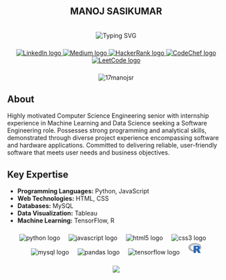<div align="center">
  <h2>MANOJ SASIKUMAR</h2>
  <br>
  <img src="https://readme-typing-svg.demolab.com?font=Fira+Code&pause=1000&random=false&width=435&lines=I+Am+a+Data+Analyst%7CAlso+a+Developer" alt="Typing SVG">
</div>

###

<div align="center">
  <a href="https://www.linkedin.com/in/manoj-sasikumar/">
    <img src="https://img.shields.io/static/v1?message=LinkedIn&logo=linkedin&label=&color=0077B5&logoColor=white&labelColor=&style=for-the-badge" height="25" alt="LinkedIn logo"  />
  </a>
  <a href="https://medium.com/@manojsasi2003">
    <img src="https://img.shields.io/static/v1?message=Medium&logo=medium&label=&color=black&logoColor=white&labelColor=&style=for-the-badge" height="25" alt="Medium logo"  />
  </a>
  <a href="https://www.hackerrank.com/profile/manojsasi2003">
    <img src="https://img.shields.io/static/v1?message=HackerRank&logo=hackerrank&label=&color=2EC866&logoColor=white&labelColor=&style=for-the-badge" height="25" alt="HackerRank logo"  />
  </a>
  <a href="https://www.codechef.com/users/manojsasikumar">
    <img src="https://img.shields.io/static/v1?message=CodeChef&logo=codechef&label=&color=5B4638&logoColor=white&labelColor=&style=for-the-badge" height="25" alt="CodeChef logo"  />
  </a>
  <a href="https://leetcode.com/u/17manojsr/">
    <img src="https://img.shields.io/static/v1?message=LeetCode&logo=leetcode&label=&color=F89F1B&logoColor=white&labelColor=&style=for-the-badge" height="25" alt="LeetCode logo"  />
  </a>
</div>


###

<div style="text-align: center;">
  <p align="center"> <img src="https://komarev.com/ghpvc/?username=17manojsr&label=Profile%20views&color=0e75b6&style=flat" alt="17manojsr" /> </p>
</div>


###

## About
Highly motivated Computer Science Engineering senior with internship experience in Machine Learning and Data Science seeking a Software Engineering role. Possesses strong programming and analytical skills, demonstrated through diverse project experience encompassing software and hardware applications. Committed to delivering reliable, user-friendly software that meets user needs and business objectives.

## Key Expertise
- **Programming Languages:** Python, JavaScript
- **Web Technologies:** HTML, CSS
- **Databases:** MySQL
- **Data Visualization:** Tableau
- **Machine Learning:** TensorFlow, R


###

<div align="center">
  <img src="https://cdn.jsdelivr.net/gh/devicons/devicon/icons/python/python-original.svg" height="30" alt="python logo"  />
  <img width="12" />
  <img src="https://cdn.jsdelivr.net/gh/devicons/devicon/icons/javascript/javascript-original.svg" height="30" alt="javascript logo"  />
  <img width="12" />
  <img src="https://cdn.jsdelivr.net/gh/devicons/devicon/icons/html5/html5-original.svg" height="30" alt="html5 logo"  />
  <img width="12" />
  <img src="https://cdn.jsdelivr.net/gh/devicons/devicon/icons/css3/css3-original.svg" height="30" alt="css3 logo"  />
  <img width="12" />
  <img src="https://cdn.jsdelivr.net/gh/devicons/devicon/icons/mysql/mysql-original.svg" height="30" alt="mysql logo"  />
  <img width="12" />
  <img src="https://pandas.pydata.org/static/img/pandas_white.svg" height="30" alt="pandas logo"  />
  <img width="12" />
  <img src="https://cdn.jsdelivr.net/gh/devicons/devicon/icons/tensorflow/tensorflow-original.svg" height="30" alt="tensorflow logo"  />
  <img width="12" />
  <img src="https://raw.githubusercontent.com/devicons/devicon/master/icons/r/r-original.svg" height="30" alt="r logo"  />
</div>


###





<p align="center">
  <a href="https://github.com/17Manojsr"><img src="https://img.shields.io/github/followers/17Manojsr?label=Follow&style=social"></a>
</p>



